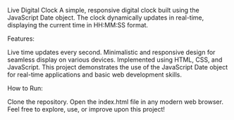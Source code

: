 Live Digital Clock
A simple, responsive digital clock built using the JavaScript Date object. The clock dynamically updates in real-time, displaying the current time in HH:MM:SS format.

Features:

Live time updates every second.
Minimalistic and responsive design for seamless display on various devices.
Implemented using HTML, CSS, and JavaScript.
This project demonstrates the use of the JavaScript Date object for real-time applications and basic web development skills.

How to Run:

Clone the repository.
Open the index.html file in any modern web browser.
Feel free to explore, use, or improve upon this project!
